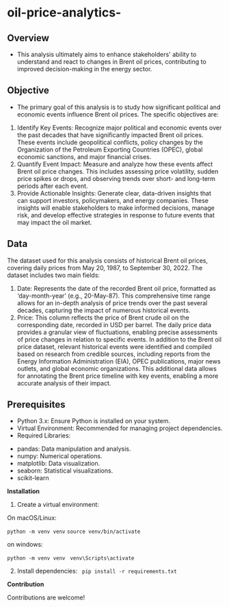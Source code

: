 # oil-price-analytics-

## Overview 
* This analysis ultimately aims to enhance stakeholders' ability to understand and react to changes in Brent oil prices, contributing to improved decision-making in the energy sector.

## Objective
* The primary goal of this analysis is to study how significant political and economic events influence Brent oil prices. The specific objectives are:
1.	Identify Key Events: Recognize major political and economic events over the past decades that have significantly impacted Brent oil prices. These events include geopolitical conflicts, policy changes by the Organization of the Petroleum Exporting Countries (OPEC), global economic sanctions, and major financial crises.
2.	Quantify Event Impact: Measure and analyze how these events affect Brent oil price changes. This includes assessing price volatility, sudden price spikes or drops, and observing trends over short- and long-term periods after each event.
3.	Provide Actionable Insights: Generate clear, data-driven insights that can support investors, policymakers, and energy companies. These insights will enable stakeholders to make informed decisions, manage risk, and develop effective strategies in response to future events that may impact the oil market.

## Data
The dataset used for this analysis consists of historical Brent oil prices, covering daily prices from May 20, 1987, to September 30, 2022. The dataset includes two main fields:
1.	Date: Represents the date of the recorded Brent oil price, formatted as ‘day-month-year’ (e.g., 20-May-87). This comprehensive time range allows for an in-depth analysis of price trends over the past several decades, capturing the impact of numerous historical events.
2.	Price: This column reflects the price of Brent crude oil on the corresponding date, recorded in USD per barrel. The daily price data provides a granular view of fluctuations, enabling precise assessments of price changes in relation to specific events.
In addition to the Brent oil price dataset, relevant historical events were identified and compiled based on research from credible sources, including reports from the Energy Information Administration (EIA), OPEC publications, major news outlets, and global economic organizations. This additional data allows for annotating the Brent price timeline with key events, enabling a more accurate analysis of their impact.

## Prerequisites
* Python 3.x: Ensure Python is installed on your system.
* Virtual Environment: Recommended for managing project dependencies.
* Required Libraries:
- pandas: Data manipulation and analysis. 
- numpy: Numerical operations. 
- matplotlib: Data visualization. 
- seaborn: Statistical visualizations.
- scikit-learn

**Installation**

1. Create a virtual environment:

On macOS/Linux:

```python -m venv venv```
```source venv/bin/activate```

on windows:

```python -m venv venv ```
```venv\Scripts\activate ```

2. Install dependencies:
``` pip install -r requirements.txt```


**Contribution**

Contributions are welcome!

